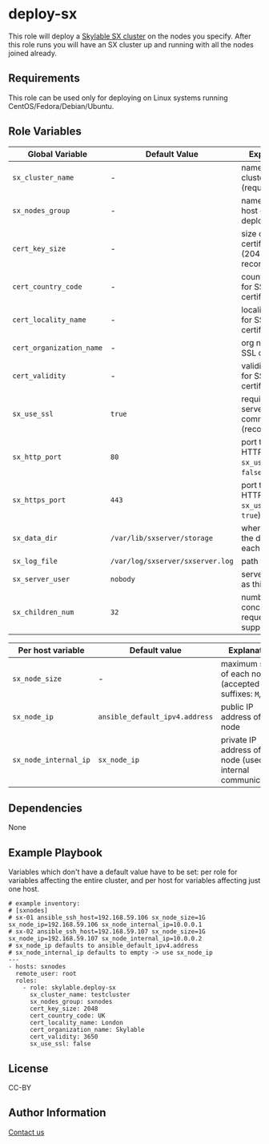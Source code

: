 deploy-sx
=========

This role will deploy a [Skylable SX cluster](http://www.skylable.com/products/sx/) on the nodes you specify.
After this role runs you will have an SX cluster up and running with all the nodes joined already.

Requirements
------------

This role can be used only for deploying on Linux systems running CentOS/Fedora/Debian/Ubuntu.

Role Variables
--------------

| Global Variable          | Default Value                    | Explanation                                        |
|--------------------------|----------------------------------|----------------------------------------------------|
| `sx_cluster_name`        | -                                | name of SX cluster (required)                      |
| `sx_nodes_group`         | -                                | name of the host group to deploy SX on             |
| `cert_key_size`          | -                                | size of SSL certificate key (2048 recommended)     |
| `cert_country_code`      | -                                | country code for SSL certificate                   |
| `cert_locality_name`     | -                                | locality name for SSL certificate                  |
| `cert_organization_name` | -                                | org name for SSL certificate                       |
| `cert_validity`          | -                                | validity in days for SSL certificate               |
| `sx_use_ssl`             | `true`                           | require SSL for server communication (recommended) |
| `sx_http_port`           | `80`                             | port to use for HTTP (if `sx_use_ssl` is `false`)  |
| `sx_https_port`          | `443`                            | port to use for HTTPS (if `sx_use_ssl` is `true`)  |
| `sx_data_dir`            | `/var/lib/sxserver/storage`      | where to store the data on each node               |
| `sx_log_file`            | `/var/log/sxserver/sxserver.log` | path to logfile                                    |
| `sx_server_user`         | `nobody`                         | server will run as this user                       |
| `sx_children_num`        | `32`                             | number of concurrent requests supported            |

| Per host variable     | Default value                  | Explanation                                                      |
|-----------------------|--------------------------------|------------------------------------------------------------------|
| `sx_node_size`        | -                              | maximum size of each node (accepted suffixes: `M`,`G`,`T`)       |
| `sx_node_ip`          | `ansible_default_ipv4.address` | public IP address of the node                                    |
| `sx_node_internal_ip` | `sx_node_ip`                   | private IP address of the node (used for internal communication) |

Dependencies
------------

None

Example Playbook
----------------

Variables which don't have a default value have to be set: per role for variables affecting the entire cluster, and per host
for variables affecting just one host.

    # example inventory:
    # [sxnodes]
    # sx-01 ansible_ssh_host=192.168.59.106 sx_node_size=1G sx_node_ip=192.168.59.106 sx_node_internal_ip=10.0.0.1
    # sx-02 ansible_ssh_host=192.168.59.107 sx_node_size=1G sx_node_ip=192.168.59.107 sx_node_internal_ip=10.0.0.2
    # sx_node_ip defaults to ansible_default_ipv4.address
    # sx_node_internal_ip defaults to empty -> use sx_node_ip
    ---
    - hosts: sxnodes
      remote_user: root
      roles:
        - role: skylable.deploy-sx
          sx_cluster_name: testcluster
          sx_nodes_group: sxnodes
          cert_key_size: 2048
          cert_country_code: UK
          cert_locality_name: London
          cert_organization_name: Skylable
          cert_validity: 3650
          sx_use_ssl: false
      
License
-------

CC-BY

Author Information
------------------

[Contact us](http://www.skylable.com/company/#form)
